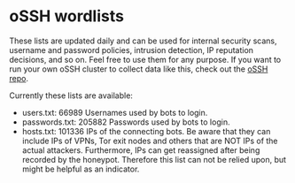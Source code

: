 # oSSH wordlists
These lists are updated daily and can be used for internal security scans, username and password policies, intrusion detection, IP reputation decisions, and so on. Feel free to use them for any purpose. If you want to run your own oSSH cluster to collect data like this, check out the [oSSH repo](https://github.com/toxyl/ossh).  

Currently these lists are available:  
- users.txt: 66989                                                                                                                                                                                                                             Usernames used by bots to login. 
- passwords.txt: 205882                                                                                                                                                                                                                             Passwords used by bots to login. 
- hosts.txt: 101336                                                                                                                                                                                                                             IPs of the connecting bots. Be aware that they can include IPs of VPNs, Tor exit nodes and others that are NOT IPs of the actual attackers. Furthermore, IPs can get reassigned after being recorded by the honeypot. Therefore this list can not be relied upon, but might be helpful as an indicator.
